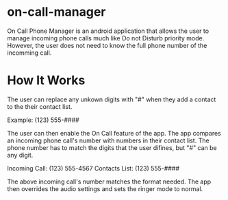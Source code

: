 # on-call-manager
On Call Phone Manager is an android application that allows the user to manage incoming phone calls much like Do not Disturb priority mode.
However, the user does not need to know the full phone number of the incomming call.

# How It Works
The user can replace any unkown digits with "#" when they add a contact to the their contact list.

Example: (123) 555-####

The user can then enable the On Call feature of the app. The app compares an incoming phone call's number with numbers in their contact list.
The phone number has to match the digits that the user difines, but "#" can be any digit. 

Incoming Call: (123) 555-4567
Contacts List: (123) 555-####

The above incoming call's number matches the format needed. The app then overrides the audio settings and sets the ringer mode to normal.
